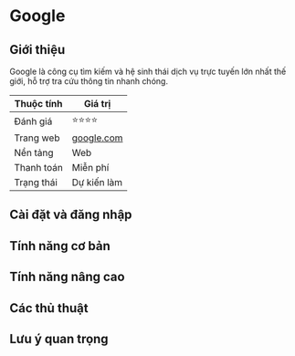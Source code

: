 # Google

## Giới thiệu

Google là công cụ tìm kiếm và hệ sinh thái dịch vụ trực tuyến lớn nhất thế giới, hỗ trợ tra cứu thông tin nhanh chóng.

| Thuộc tính         | Giá trị                                  |
|--------------------|------------------------------------------|
| Đánh giá           | ⭐⭐⭐⭐                                    |
| Trang web          | [google.com](https://google.com)         |
| Nền tảng           | Web                                     |
| Thanh toán         | Miễn phí                                 |
| Trạng thái         | Dự kiến làm                              |

## Cài đặt và đăng nhập

## Tính năng cơ bản

## Tính năng nâng cao

## Các thủ thuật

## Lưu ý quan trọng
